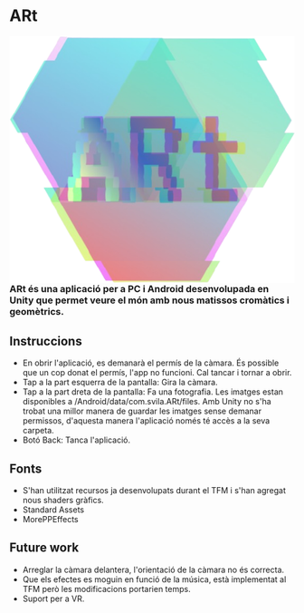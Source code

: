 # ARt

<img src="/Assets/Resources/art_log_cut_fix.png" align="right" />

### ARt és una aplicació per a PC i Android desenvolupada en Unity que permet veure el món amb nous matissos cromàtics i geomètrics.


## Instruccions
 - En obrir l'aplicació, es demanarà el permís de la càmara. És possible que un cop donat el permís, l'app no funcioni. Cal tancar i tornar a obrir.
 - Tap a la part esquerra de la pantalla: Gira la càmara.
 - Tap a la part dreta de la pantalla: Fa una fotografia. Les imatges estan disponibles a /Android/data/com.svila.ARt/files. Amb Unity no s'ha trobat una millor manera de guardar les imatges sense demanar permissos, d'aquesta manera l'aplicació només té accès a la seva carpeta.
 - Botó Back: Tanca l'aplicació.

## Fonts
 - S'han utilitzat recursos ja desenvolupats durant el TFM i s'han agregat nous shaders gràfics.
 - Standard Assets
 - MorePPEffects

## Future work
 - Arreglar la càmara delantera, l'orientació de la càmara no és correcta.
 - Que els efectes es moguin en funció de la música, està implementat al TFM però les modificacions portarien temps.
 - Suport per a VR.
